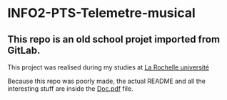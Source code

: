 # INFO2-PTS-Telemetre-musical

## This repo is an old school projet imported from GitLab.
This project was realised during my studies at [La Rochelle université](https://www.iut-larochelle.fr/formations/departement-informatique/)

Because this repo was poorly made, the actual README and all the interesting stuff are inside the [Doc.pdf](projetRelie/Doc.pdf) file.


